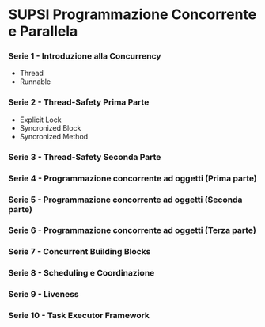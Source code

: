 # SUPSI Programmazione Concorrente e Parallela

### Serie 1 - Introduzione alla Concurrency

- Thread
- Runnable

### Serie 2 - Thread-Safety Prima Parte

- Explicit Lock
- Syncronized Block
- Syncronized Method

### Serie 3 - Thread-Safety Seconda Parte
### Serie 4 - Programmazione concorrente ad oggetti (Prima parte)
### Serie 5 - Programmazione concorrente ad oggetti (Seconda parte)
### Serie 6 - Programmazione concorrente ad oggetti (Terza parte)
### Serie 7 - Concurrent Building Blocks
### Serie 8 - Scheduling e Coordinazione
### Serie 9 - Liveness
### Serie 10 - Task Executor Framework
